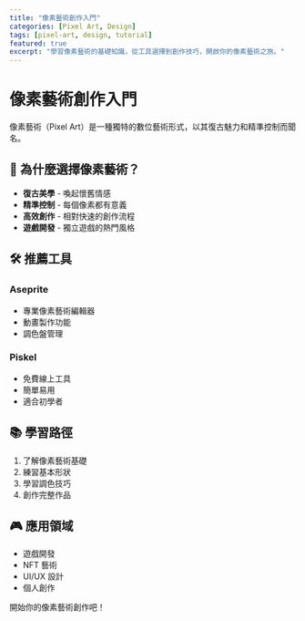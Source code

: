 ```yaml
---
title: "像素藝術創作入門"
categories: [Pixel Art, Design]
tags: [pixel-art, design, tutorial]
featured: true
excerpt: "學習像素藝術的基礎知識，從工具選擇到創作技巧，開啟你的像素藝術之旅。"
---
```


# 像素藝術創作入門

像素藝術（Pixel Art）是一種獨特的數位藝術形式，以其復古魅力和精準控制而聞名。

## 🎨 為什麼選擇像素藝術？

- **復古美學** - 喚起懷舊情感
- **精準控制** - 每個像素都有意義
- **高效創作** - 相對快速的創作流程
- **遊戲開發** - 獨立遊戲的熱門風格

## 🛠️ 推薦工具

### Aseprite
- 專業像素藝術編輯器
- 動畫製作功能
- 調色盤管理

### Piskel
- 免費線上工具
- 簡單易用
- 適合初學者

## 📚 學習路徑

1. 了解像素藝術基礎
2. 練習基本形狀
3. 學習調色技巧
4. 創作完整作品

## 🎮 應用領域

- 遊戲開發
- NFT 藝術
- UI/UX 設計
- 個人創作

開始你的像素藝術創作吧！
